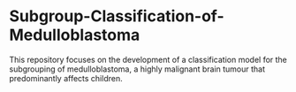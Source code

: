 # Subgroup-Classification-of-Medulloblastoma
This repository focuses on the development of a classification model for the subgrouping of medulloblastoma, a highly malignant brain tumour that predominantly affects children.
